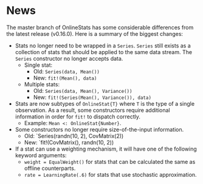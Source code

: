 # News

The master branch of OnlineStats has some considerable differences from the latest release (v0.16.0).  Here is a summary of the biggest changes:

- Stats no longer need to be wrapped in a `Series`.  `Series` still exists as a collection of stats that should be applied to the same data stream.  The `Series` constructor no longer accepts data.
    - Single stat:
        - Old: `Series(data, Mean())`
        - New: `fit!(Mean(), data)`
    - Multiple stats:
        - Old: `Series(data, Mean(), Variance())`
        - New: `fit!(Series(Mean(), Variance()), data)`
- Stats are now subtypes of `OnlineStat{T}` where `T` is the type of a single observation.  As a result, some constructors require additional information in order for `fit!` to dispatch correctly.
    - Example: `Mean <: OnlineStat{Number}`.
- Some constructors no longer require size-of-the-input information.
    - Old: `Series(randn(10, 2), CovMatrix(2))
    - New: `fit!(CovMatrix(), randn(10, 2))
- If a stat can use a weighting mechanism, it will have one of the following keyword arguments:
    - `weight = EqualWeight()` for stats that can be calculated the same as offline counterparts.
    - `rate = LearningRate(.6)` for stats that use stochastic approximation.
